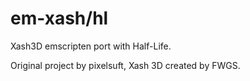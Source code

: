 # em-xash/hl
Xash3D emscripten port with Half-Life. 

Original project by pixelsuft, Xash 3D created by FWGS.
